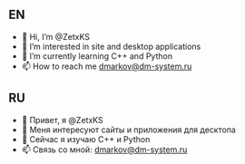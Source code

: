 ## EN
- 👋 Hi, I’m @ZetxKS
- 👀 I’m interested in site and desktop applications
- 🌱 I’m currently learning C++ and Python
- 📫 How to reach me dmarkov@dm-system.ru
## RU
- 👋 Привет, я @ZetxKS
- 👀 Меня интересуют сайты и приложения для десктопа
- 🌱 Сейчас я изучаю C++ и Python
- 📫 Связь со мной: dmarkov@dm-system.ru
